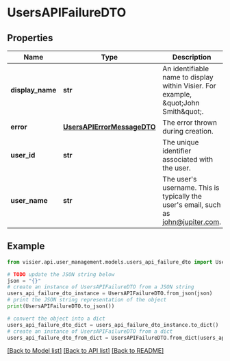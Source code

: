 # UsersAPIFailureDTO


## Properties

Name | Type | Description | Notes
------------ | ------------- | ------------- | -------------
**display_name** | **str** | An identifiable name to display within Visier. For example, \&quot;John Smith\&quot;. | [optional] 
**error** | [**UsersAPIErrorMessageDTO**](UsersAPIErrorMessageDTO.md) | The error thrown during creation. | [optional] 
**user_id** | **str** | The unique identifier associated with the user. | [optional] 
**user_name** | **str** | The user&#39;s username. This is typically the user&#39;s email, such as john@jupiter.com. | [optional] 

## Example

```python
from visier.api.user_management.models.users_api_failure_dto import UsersAPIFailureDTO

# TODO update the JSON string below
json = "{}"
# create an instance of UsersAPIFailureDTO from a JSON string
users_api_failure_dto_instance = UsersAPIFailureDTO.from_json(json)
# print the JSON string representation of the object
print(UsersAPIFailureDTO.to_json())

# convert the object into a dict
users_api_failure_dto_dict = users_api_failure_dto_instance.to_dict()
# create an instance of UsersAPIFailureDTO from a dict
users_api_failure_dto_from_dict = UsersAPIFailureDTO.from_dict(users_api_failure_dto_dict)
```
[[Back to Model list]](../README.md#documentation-for-models) [[Back to API list]](../README.md#documentation-for-api-endpoints) [[Back to README]](../README.md)


